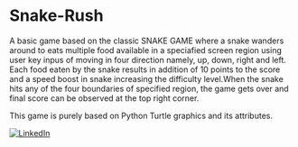 # Snake-Rush

A basic game based on the classic SNAKE GAME where a snake wanders around to eats multiple food available in a speciafied screen region using user key inpus of moving in four direction namely, up, down, right and left. 
Each food eaten by the snake results in addition of 10 points to the score and a speed boost in snake increasing the difficulty level.When the snake hits any of the four boundaries of specified region, the game gets over and final score can be observed at the top right corner.

This game is purely based on Python Turtle graphics and its attributes.


[![LinkedIn](https://img.shields.io/badge/connect-%40harshitparwal-%230077B5?style=flat&logo=LinkedIn)](https://www.linkedin.com/in/harshit-parwal-a0699317a/)

